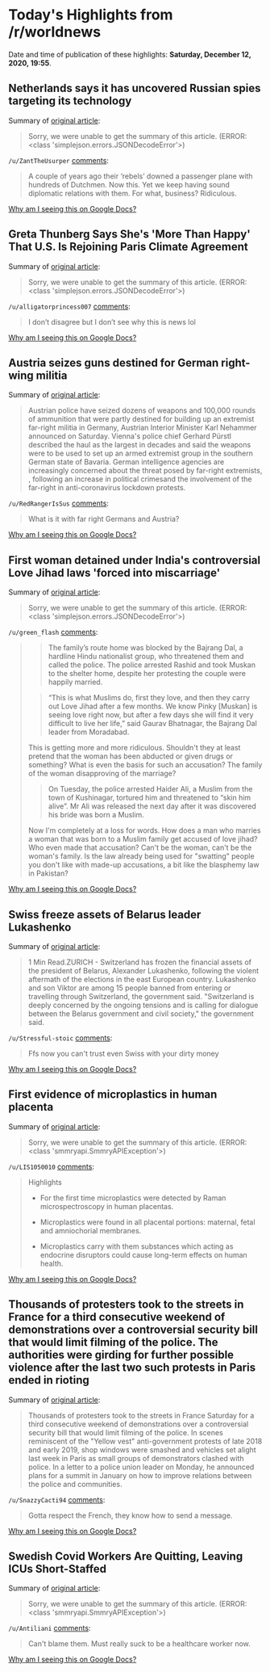 # Today's Highlights from /r/worldnews

Date and time of publication of these highlights: **Saturday, December 12, 2020, 19:55**.

## Netherlands says it has uncovered Russian spies targeting its technology

Summary of [original article](https://news.sky.com/story/netherlands-says-it-has-uncovered-russian-spies-targeting-its-technology-12157571):

> Sorry, we were unable to get the summary of this article. (ERROR: <class 'simplejson.errors.JSONDecodeError'>)

`/u/ZantTheUsurper` [comments](https://www.reddit.com/r/worldnews/comments/kbxpm2/netherlands_says_it_has_uncovered_russian_spies/):

> A couple of years ago their ‘rebels’ downed a passenger plane with hundreds of Dutchmen. Now this. Yet we keep having sound diplomatic relations with them. For what, business? Ridiculous.

[Why am I seeing this on Google Docs?](https://docs.google.com/document/d/1Dc6We63vOXIZsc0op-Bt4abqkYjXzOigalQqFxmvvbM/edit?usp=sharing)

## Greta Thunberg Says She's 'More Than Happy' That U.S. Is Rejoining Paris Climate Agreement

Summary of [original article](https://www.yahoo.com/huffpost/greta-thunberg-more-than-happy-us-paris-climate-agreement-194217476.html):

> Sorry, we were unable to get the summary of this article. (ERROR: <class 'simplejson.errors.JSONDecodeError'>)

`/u/alligatorprincess007` [comments](https://www.reddit.com/r/worldnews/comments/kbvrou/greta_thunberg_says_shes_more_than_happy_that_us/):

> I don’t disagree but I don’t see why this is news lol

[Why am I seeing this on Google Docs?](https://docs.google.com/document/d/1Dc6We63vOXIZsc0op-Bt4abqkYjXzOigalQqFxmvvbM/edit?usp=sharing)

## Austria seizes guns destined for German right-wing militia

Summary of [original article](https://www.dw.com/en/austria-seizes-guns-destined-for-german-right-wing-militia/a-55915759):

> Austrian police have seized dozens of weapons and 100,000 rounds of ammunition that were partly destined for building up an extremist far-right militia in Germany, Austrian Interior Minister Karl Nehammer announced on Saturday. Vienna's police chief Gerhard Pürstl described the haul as the largest in decades and said the weapons were to be used to set up an armed extremist group in the southern German state of Bavaria. German intelligence agencies are increasingly concerned about the threat posed by far-right extremists, , following an increase in political crimesand the involvement of the far-right in anti-coronavirus lockdown protests.

`/u/RedRangerIsSus` [comments](https://www.reddit.com/r/worldnews/comments/kbsxc9/austria_seizes_guns_destined_for_german_rightwing/):

> What is it with far right Germans and Austria?

[Why am I seeing this on Google Docs?](https://docs.google.com/document/d/1Dc6We63vOXIZsc0op-Bt4abqkYjXzOigalQqFxmvvbM/edit?usp=sharing)

## First woman detained under India's controversial Love Jihad laws 'forced into miscarriage'

Summary of [original article](https://news.yahoo.com/first-woman-detained-under-indias-154836455.html):

> Sorry, we were unable to get the summary of this article. (ERROR: <class 'simplejson.errors.JSONDecodeError'>)

`/u/green_flash` [comments](https://www.reddit.com/r/worldnews/comments/kbu5v3/first_woman_detained_under_indias_controversial/):

> > The family’s route home was blocked by the Bajrang Dal, a hardline Hindu nationalist group, who threatened them and called the police. The police arrested Rashid and took Muskan to the shelter home, despite her protesting the couple were happily married.
> 
> > “This is what Muslims do, first they love, and then they carry out Love Jihad after a few months. We know Pinky [Muskan] is seeing love right now, but after a few days she will find it very difficult to live her life,” said Gaurav Bhatnagar, the Bajrang Dal leader from Moradabad.
> 
> This is getting more and more ridiculous. Shouldn't they at least pretend that the woman has been abducted or given drugs or something? What is even the basis for such an accusation? The family of the woman disapproving of the marriage?
> 
> > On Tuesday, the police arrested Haider Ali, a Muslim from the town of Kushinagar, tortured him and threatened to “skin him alive”. Mr Ali was released the next day after it was discovered his bride was born a Muslim.
> 
> Now I'm completely at a loss for words. How does a man who marries a woman that was born to a Muslim family get accused of love jihad? Who even made that accusation? Can't be the woman, can't be the woman's family. Is the law already being used for "swatting" people you don't like with made-up accusations, a bit like the blasphemy law in Pakistan?

[Why am I seeing this on Google Docs?](https://docs.google.com/document/d/1Dc6We63vOXIZsc0op-Bt4abqkYjXzOigalQqFxmvvbM/edit?usp=sharing)

## Swiss freeze assets of Belarus leader Lukashenko

Summary of [original article](https://www.reuters.com/article/uk-swiss-belarus-sanctions-idUKKBN28M09I):

> 1 Min Read.ZURICH - Switzerland has frozen the financial assets of the president of Belarus, Alexander Lukashenko, following the violent aftermath of the elections in the east European country. Lukashenko and son Viktor are among 15 people banned from entering or travelling through Switzerland, the government said. "Switzerland is deeply concerned by the ongoing tensions and is calling for dialogue between the Belarus government and civil society," the government said.

`/u/Stressful-stoic` [comments](https://www.reddit.com/r/worldnews/comments/kboo1a/swiss_freeze_assets_of_belarus_leader_lukashenko/):

> Ffs now you can't trust even Swiss with your dirty money

[Why am I seeing this on Google Docs?](https://docs.google.com/document/d/1Dc6We63vOXIZsc0op-Bt4abqkYjXzOigalQqFxmvvbM/edit?usp=sharing)

## First evidence of microplastics in human placenta

Summary of [original article](https://www.sciencedirect.com/science/article/pii/S0160412020322297?fbclid=IwAR12rpxdVVDN28VIdJEYqoNQ4hdlPNZSPVm1FVnYk1EH1fsXdjlc2Lnw6QU):

> Sorry, we were unable to get the summary of this article. (ERROR: <class 'smmryapi.SmmryAPIException'>)

`/u/LIS1050010` [comments](https://www.reddit.com/r/worldnews/comments/kbwac0/first_evidence_of_microplastics_in_human_placenta/):

> Highlights
> 
> *    For the first time microplastics were detected by Raman microspectroscopy in human placentas.
> 
> *    Microplastics were found in all placental portions: maternal, fetal and amniochorial membranes.
> 
> *    Microplastics carry with them substances which acting as endocrine disruptors could cause long-term effects on human health.

[Why am I seeing this on Google Docs?](https://docs.google.com/document/d/1Dc6We63vOXIZsc0op-Bt4abqkYjXzOigalQqFxmvvbM/edit?usp=sharing)

## Thousands of protesters took to the streets in France for a third consecutive weekend of demonstrations over a controversial security bill that would limit filming of the police. The authorities were girding for further possible violence after the last two such protests in Paris ended in rioting

Summary of [original article](https://www.france24.com/en/live-news/20201212-french-law-on-filming-police-triggers-third-weekend-of-protests):

> Thousands of protesters took to the streets in France Saturday for a third consecutive weekend of demonstrations over a controversial security bill that would limit filming of the police. In scenes reminiscent of the "Yellow vest" anti-government protests of late 2018 and early 2019, shop windows were smashed and vehicles set alight last week in Paris as small groups of demonstrators clashed with police. In a letter to a police union leader on Monday, he announced plans for a summit in January on how to improve relations between the police and communities.

`/u/SnazzyCacti94` [comments](https://www.reddit.com/r/worldnews/comments/kbx5r7/thousands_of_protesters_took_to_the_streets_in/):

> Gotta respect the French, they know how to send a message.

[Why am I seeing this on Google Docs?](https://docs.google.com/document/d/1Dc6We63vOXIZsc0op-Bt4abqkYjXzOigalQqFxmvvbM/edit?usp=sharing)

## Swedish Covid Workers Are Quitting, Leaving ICUs Short-Staffed

Summary of [original article](https://www.bloomberg.com/news/articles/2020-12-12/swedish-covid-workers-are-quitting-leaving-icus-short-staffed):

> Sorry, we were unable to get the summary of this article. (ERROR: <class 'smmryapi.SmmryAPIException'>)

`/u/Antiliani` [comments](https://www.reddit.com/r/worldnews/comments/kbryh4/swedish_covid_workers_are_quitting_leaving_icus/):

> Can't blame them. Must really suck to be a healthcare worker now.

[Why am I seeing this on Google Docs?](https://docs.google.com/document/d/1Dc6We63vOXIZsc0op-Bt4abqkYjXzOigalQqFxmvvbM/edit?usp=sharing)

